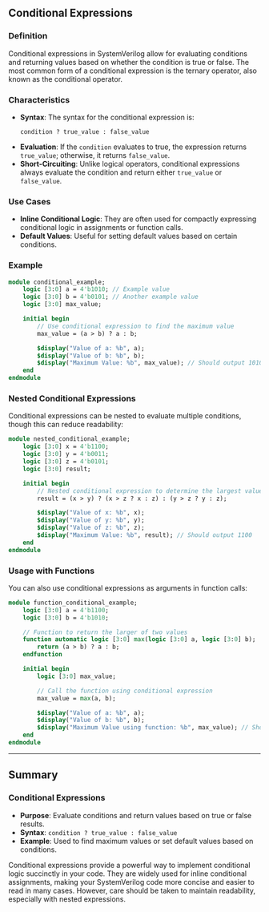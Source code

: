 ## Conditional Expressions

### Definition
Conditional expressions in SystemVerilog allow for evaluating conditions and returning values based on whether the condition is true or false. The most common form of a conditional expression is the ternary operator, also known as the conditional operator.

### Characteristics
- **Syntax**: The syntax for the conditional expression is:
  ```
  condition ? true_value : false_value
  ```
- **Evaluation**: If the `condition` evaluates to true, the expression returns `true_value`; otherwise, it returns `false_value`.
- **Short-Circuiting**: Unlike logical operators, conditional expressions always evaluate the condition and return either `true_value` or `false_value`.

### Use Cases
- **Inline Conditional Logic**: They are often used for compactly expressing conditional logic in assignments or function calls.
- **Default Values**: Useful for setting default values based on certain conditions.

### Example
```systemverilog
module conditional_example;
    logic [3:0] a = 4'b1010; // Example value
    logic [3:0] b = 4'b0101; // Another example value
    logic [3:0] max_value;

    initial begin
        // Use conditional expression to find the maximum value
        max_value = (a > b) ? a : b;

        $display("Value of a: %b", a);
        $display("Value of b: %b", b);
        $display("Maximum Value: %b", max_value); // Should output 1010
    end
endmodule
```

### Nested Conditional Expressions
Conditional expressions can be nested to evaluate multiple conditions, though this can reduce readability:
```systemverilog
module nested_conditional_example;
    logic [3:0] x = 4'b1100;
    logic [3:0] y = 4'b0011;
    logic [3:0] z = 4'b0101;
    logic [3:0] result;

    initial begin
        // Nested conditional expression to determine the largest value
        result = (x > y) ? (x > z ? x : z) : (y > z ? y : z);

        $display("Value of x: %b", x);
        $display("Value of y: %b", y);
        $display("Value of z: %b", z);
        $display("Maximum Value: %b", result); // Should output 1100
    end
endmodule
```

### Usage with Functions
You can also use conditional expressions as arguments in function calls:
```systemverilog
module function_conditional_example;
    logic [3:0] a = 4'b1100;
    logic [3:0] b = 4'b1010;

    // Function to return the larger of two values
    function automatic logic [3:0] max(logic [3:0] a, logic [3:0] b);
        return (a > b) ? a : b;
    endfunction

    initial begin
        logic [3:0] max_value;

        // Call the function using conditional expression
        max_value = max(a, b);

        $display("Value of a: %b", a);
        $display("Value of b: %b", b);
        $display("Maximum Value using function: %b", max_value); // Should output 1100
    end
endmodule
```

---

## Summary
### Conditional Expressions
- **Purpose**: Evaluate conditions and return values based on true or false results.
- **Syntax**: `condition ? true_value : false_value`
- **Example**: Used to find maximum values or set default values based on conditions.

Conditional expressions provide a powerful way to implement conditional logic succinctly in your code. They are widely used for inline conditional assignments, making your SystemVerilog code more concise and easier to read in many cases. However, care should be taken to maintain readability, especially with nested expressions.
